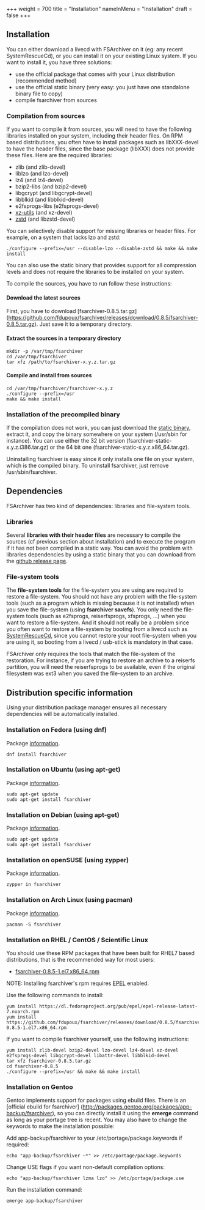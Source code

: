 +++
weight = 700
title = "Installation"
nameInMenu = "Installation"
draft = false
+++

## Installation
You can either download a livecd with FSArchiver on it (eg: any recent SystemRescueCd),
or you can install it on your existing Linux system. If you want to install it, you
have three solutions:

* use the official package that comes with your Linux distribution (recommended method)
* use the official static binary (very easy: you just have one standalone binary file to copy)
* compile fsarchiver from sources

### Compilation from sources
If you want to compile it from sources, you will need to have the following
libraries installed on your system, including their header files. On RPM based
distributions, you often have to install packages such as libXXX-devel to
have the header files, since the base package (libXXX) does not provide
these files. Here are the required libraries:

* zlib (and zlib-devel)
* liblzo (and lzo-devel)
* lz4 (and lz4-devel)
* bzip2-libs (and bzip2-devel)
* libgcrypt (and libgcrypt-devel)
* libblkid (and libblkid-devel)
* e2fsprogs-libs (e2fsprogs-devel)
* [xz-utils](http://tukaani.org/xz/) (and xz-devel)
* [zstd](https://facebook.github.io/zstd/) (and libzstd-devel)

You can selectively disable support for missing libraries or header files. For example,
on a system that lacks lzo and zstd:
```
./configure --prefix=/usr --disable-lzo --disable-zstd && make && make install
```

You can also use the static binary that provides support for all compression levels
and does not require the libraries to be installed on your system.

To compile the sources, you have to run follow these instructions:

#### Download the latest sources
First, you have to download [fsarchiver-0.8.5.tar.gz]
(https://github.com/fdupoux/fsarchiver/releases/download/0.8.5/fsarchiver-0.8.5.tar.gz).
Just save it to a temporary directory.

#### Extract the sources in a temporary directory
```
mkdir -p /var/tmp/fsarchiver
cd /var/tmp/fsarchiver
tar xfz /path/to/fsarchiver-x.y.z.tar.gz
```

#### Compile and install from sources
```
cd /var/tmp/fsarchiver/fsarchiver-x.y.z
./configure --prefix=/usr
make && make install
```

### Installation of the precompiled binary
If the compilation does not work, you can just download the
[static binary](https://github.com/fdupoux/fsarchiver/releases), extract it, and
copy the binary somewhere on your system (/usr/sbin for instance). You can use
either the 32 bit version (fsarchiver-static-x.y.z.i386.tar.gz) or the 64 bit one
(fsarchiver-static-x.y.z.x86_64.tar.gz).

Uninstalling fsarchiver is easy since it only installs one file on your system,
which is the compiled binary. To uninstall fsarchiver, just remove
/usr/sbin/fsarchiver.

## Dependencies
FSArchiver has two kind of dependencies: libraries and file-system tools.

### Libraries
Several **libraries with their header files** are necessary to compile the sources
(cf previous section about installation) and to execute the program if it has
not been compiled in a static way. You can avoid the problem with libraries
dependencies by using a static binary that you can download from the
[github release page](https://github.com/fdupoux/fsarchiver/releases).

### File-system tools
The **file-system tools** for the file-system you are using are required to
restore a file-system.
You should not have any problem with the file-system tools (such as a program
which is missing because it is not installed) when you save the file-system
(using **fsarchiver savefs**). You only need the file-system tools
(such as e2fsprogs, reiserfsprogs, xfsprogs, ...) when you want to restore a
file-system. And it should not really be a problem since you often want to
restore a file-system by booting from a livecd such as
[SystemRescueCd](http://www.system-rescue-cd.org), since you cannot restore your
root file-system when you are using it, so booting from a livecd / usb-stick is
mandatory in that case.

FSArchiver only requires the tools that match the file-system of the restoration.
For instance, if you are trying to restore an archive to a reiserfs partition,
you will need the reiserfsprogs to be available, even if the original filesystem
was ext3 when you saved the file-system to an archive.

## Distribution specific information
Using your distribution package manager ensures all necessary dependencies will
be automatically installed.

### Installation on Fedora (using dnf)
Package [information](https://apps.fedoraproject.org/packages/fsarchiver).
```
dnf install fsarchiver
```

### Installation on Ubuntu (using apt-get)
Package [information](https://packages.ubuntu.com/bionic/fsarchiver).
```
sudo apt-get update
sudo apt-get install fsarchiver
```

### Installation on Debian (using apt-get)
Package [information](https://packages.debian.org/stable/fsarchiver).
```
sudo apt-get update
sudo apt-get install fsarchiver
```

### Installation on openSUSE (using zypper)
Package [information](https://software.opensuse.org/package/fsarchiver).
```
zypper in fsarchiver
```

### Installation on Arch Linux (using pacman)
Package [information](https://www.archlinux.org/packages/extra/x86_64/fsarchiver/).
```
pacman -S fsarchiver
```

### Installation on RHEL / CentOS / Scientific Linux

You should use these RPM packages that have been built for RHEL7 based
distributions, that is the recommended way for most users:

* [fsarchiver-0.8.5-1.el7.x86_64.rpm](https://github.com/fdupoux/fsarchiver/releases/download/0.8.5/fsarchiver-0.8.5-1.el7.x86_64.rpm)

NOTE: Installing fsarchiver's rpm requires [EPEL](https://fedoraproject.org/wiki/EPEL) enabled.

Use the following commands to install:
```
yum install https://dl.fedoraproject.org/pub/epel/epel-release-latest-7.noarch.rpm
yum install https://github.com/fdupoux/fsarchiver/releases/download/0.8.5/fsarchiver-0.8.5-1.el7.x86_64.rpm
```

If you want to compile fsarchiver yourself, use the following instructions:
```
yum install zlib-devel bzip2-devel lzo-devel lz4-devel xz-devel e2fsprogs-devel libgcrypt-devel libattr-devel libblkid-devel
tar xfz fsarchiver-0.8.5.tar.gz
cd fsarchiver-0.8.5
./configure --prefix=/usr && make && make install
```

### Installation on Gentoo
Gentoo implements support for packages using ebuild files. There is an
[official ebuild for fsarchiver]
(http://packages.gentoo.org/packages/app-backup/fsarchiver), so you can directly
install it using the **emerge** command as long as your portage tree is recent.
You may also have to change the keywords to make the installation possible:

Add app-backup/fsarchiver to your /etc/portage/package.keywords if required:
```
echo "app-backup/fsarchiver ~*" >> /etc/portage/package.keywords
```

Change USE flags if you want non-default compilation options:
```
echo "app-backup/fsarchiver lzma lzo" >> /etc/portage/package.use
```

Run the installation command:
```
emerge app-backup/fsarchiver
```
